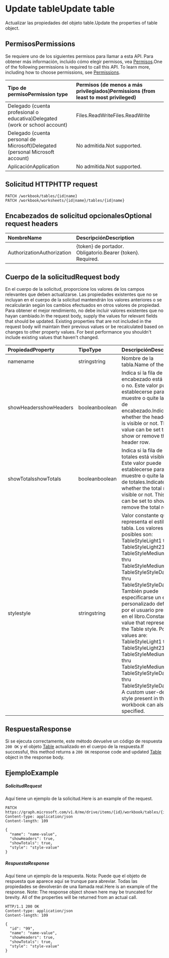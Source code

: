# <a name="update-table"></a><span data-ttu-id="55af8-101">Update table</span><span class="sxs-lookup"><span data-stu-id="55af8-101">Update table</span></span>

<span data-ttu-id="55af8-102">Actualizar las propiedades del objeto table.</span><span class="sxs-lookup"><span data-stu-id="55af8-102">Update the properties of table object.</span></span>
## <a name="permissions"></a><span data-ttu-id="55af8-103">Permisos</span><span class="sxs-lookup"><span data-stu-id="55af8-103">Permissions</span></span>
<span data-ttu-id="55af8-p101">Se requiere uno de los siguientes permisos para llamar a esta API. Para obtener más información, incluido cómo elegir permisos, vea [Permisos](../../../concepts/permissions_reference.md).</span><span class="sxs-lookup"><span data-stu-id="55af8-p101">One of the following permissions is required to call this API. To learn more, including how to choose permissions, see [Permissions](../../../concepts/permissions_reference.md).</span></span>

|<span data-ttu-id="55af8-106">Tipo de permiso</span><span class="sxs-lookup"><span data-stu-id="55af8-106">Permission type</span></span>      | <span data-ttu-id="55af8-107">Permisos (de menos a más privilegiados)</span><span class="sxs-lookup"><span data-stu-id="55af8-107">Permissions (from least to most privileged)</span></span>              |
|:--------------------|:---------------------------------------------------------|
|<span data-ttu-id="55af8-108">Delegado (cuenta profesional o educativa)</span><span class="sxs-lookup"><span data-stu-id="55af8-108">Delegated (work or school account)</span></span> | <span data-ttu-id="55af8-109">Files.ReadWrite</span><span class="sxs-lookup"><span data-stu-id="55af8-109">Files.ReadWrite</span></span>    |
|<span data-ttu-id="55af8-110">Delegado (cuenta personal de Microsoft)</span><span class="sxs-lookup"><span data-stu-id="55af8-110">Delegated (personal Microsoft account)</span></span> | <span data-ttu-id="55af8-111">No admitida.</span><span class="sxs-lookup"><span data-stu-id="55af8-111">Not supported.</span></span>    |
|<span data-ttu-id="55af8-112">Aplicación</span><span class="sxs-lookup"><span data-stu-id="55af8-112">Application</span></span> | <span data-ttu-id="55af8-113">No admitida.</span><span class="sxs-lookup"><span data-stu-id="55af8-113">Not supported.</span></span> |

## <a name="http-request"></a><span data-ttu-id="55af8-114">Solicitud HTTP</span><span class="sxs-lookup"><span data-stu-id="55af8-114">HTTP request</span></span>
<!-- { "blockType": "ignored" } -->
```http
PATCH /workbook/tables/{id|name}
PATCH /workbook/worksheets/{id|name}/tables/{id|name}
```
## <a name="optional-request-headers"></a><span data-ttu-id="55af8-115">Encabezados de solicitud opcionales</span><span class="sxs-lookup"><span data-stu-id="55af8-115">Optional request headers</span></span>
| <span data-ttu-id="55af8-116">Nombre</span><span class="sxs-lookup"><span data-stu-id="55af8-116">Name</span></span>       | <span data-ttu-id="55af8-117">Descripción</span><span class="sxs-lookup"><span data-stu-id="55af8-117">Description</span></span>|
|:-----------|:-----------|
| <span data-ttu-id="55af8-118">Authorization</span><span class="sxs-lookup"><span data-stu-id="55af8-118">Authorization</span></span>  | <span data-ttu-id="55af8-p102">{token} de portador. Obligatorio.</span><span class="sxs-lookup"><span data-stu-id="55af8-p102">Bearer {token}. Required.</span></span> |

## <a name="request-body"></a><span data-ttu-id="55af8-121">Cuerpo de la solicitud</span><span class="sxs-lookup"><span data-stu-id="55af8-121">Request body</span></span>
<span data-ttu-id="55af8-p103">En el cuerpo de la solicitud, proporcione los valores de los campos relevantes que deben actualizarse. Las propiedades existentes que no se incluyan en el cuerpo de la solicitud mantendrán los valores anteriores o se recalcularán según los cambios efectuados en otros valores de propiedad. Para obtener el mejor rendimiento, no debe incluir valores existentes que no hayan cambiado.</span><span class="sxs-lookup"><span data-stu-id="55af8-p103">In the request body, supply the values for relevant fields that should be updated. Existing properties that are not included in the request body will maintain their previous values or be recalculated based on changes to other property values. For best performance you shouldn't include existing values that haven't changed.</span></span>

| <span data-ttu-id="55af8-125">Propiedad</span><span class="sxs-lookup"><span data-stu-id="55af8-125">Property</span></span>     | <span data-ttu-id="55af8-126">Tipo</span><span class="sxs-lookup"><span data-stu-id="55af8-126">Type</span></span>   |<span data-ttu-id="55af8-127">Descripción</span><span class="sxs-lookup"><span data-stu-id="55af8-127">Description</span></span>|
|:---------------|:--------|:----------|
|<span data-ttu-id="55af8-128">name</span><span class="sxs-lookup"><span data-stu-id="55af8-128">name</span></span>|<span data-ttu-id="55af8-129">string</span><span class="sxs-lookup"><span data-stu-id="55af8-129">string</span></span>|<span data-ttu-id="55af8-130">Nombre de la tabla.</span><span class="sxs-lookup"><span data-stu-id="55af8-130">Name of the table.</span></span>|
|<span data-ttu-id="55af8-131">showHeaders</span><span class="sxs-lookup"><span data-stu-id="55af8-131">showHeaders</span></span>|<span data-ttu-id="55af8-132">boolean</span><span class="sxs-lookup"><span data-stu-id="55af8-132">boolean</span></span>|<span data-ttu-id="55af8-p104">Indica si la fila de encabezado está visible o no. Este valor puede establecerse para que muestre o quite la fila de encabezado.</span><span class="sxs-lookup"><span data-stu-id="55af8-p104">Indicates whether the header row is visible or not. This value can be set to show or remove the header row.</span></span>|
|<span data-ttu-id="55af8-135">showTotals</span><span class="sxs-lookup"><span data-stu-id="55af8-135">showTotals</span></span>|<span data-ttu-id="55af8-136">boolean</span><span class="sxs-lookup"><span data-stu-id="55af8-136">boolean</span></span>|<span data-ttu-id="55af8-p105">Indica si la fila de totales está visible o no. Este valor puede establecerse para que muestre o quite la fila de totales.</span><span class="sxs-lookup"><span data-stu-id="55af8-p105">Indicates whether the total row is visible or not. This value can be set to show or remove the total row.</span></span>|
|<span data-ttu-id="55af8-139">style</span><span class="sxs-lookup"><span data-stu-id="55af8-139">style</span></span>|<span data-ttu-id="55af8-140">string</span><span class="sxs-lookup"><span data-stu-id="55af8-140">string</span></span>|<span data-ttu-id="55af8-p106">Valor constante que representa el estilo de tabla. Los valores posibles son: TableStyleLight1 thru TableStyleLight21, TableStyleMedium1 thru TableStyleMedium28, TableStyleStyleDark1 thru TableStyleStyleDark11. También puede especificarse un estilo personalizado definido por el usuario presente en el libro.</span><span class="sxs-lookup"><span data-stu-id="55af8-p106">Constant value that represents the Table style. Possible values are: TableStyleLight1 thru TableStyleLight21, TableStyleMedium1 thru TableStyleMedium28, TableStyleStyleDark1 thru TableStyleStyleDark11. A custom user-defined style present in the workbook can also be specified.</span></span>|

## <a name="response"></a><span data-ttu-id="55af8-144">Respuesta</span><span class="sxs-lookup"><span data-stu-id="55af8-144">Response</span></span>

<span data-ttu-id="55af8-145">Si se ejecuta correctamente, este método devuelve un código de respuesta `200 OK` y el objeto [Table](../resources/table.md) actualizado en el cuerpo de la respuesta.</span><span class="sxs-lookup"><span data-stu-id="55af8-145">If successful, this method returns a `200 OK` response code and updated [Table](../resources/table.md) object in the response body.</span></span>
## <a name="example"></a><span data-ttu-id="55af8-146">Ejemplo</span><span class="sxs-lookup"><span data-stu-id="55af8-146">Example</span></span>
##### <a name="request"></a><span data-ttu-id="55af8-147">Solicitud</span><span class="sxs-lookup"><span data-stu-id="55af8-147">Request</span></span>
<span data-ttu-id="55af8-148">Aquí tiene un ejemplo de la solicitud.</span><span class="sxs-lookup"><span data-stu-id="55af8-148">Here is an example of the request.</span></span>
<!-- {
  "blockType": "request",
  "name": "update_table"
}-->
```http
PATCH https://graph.microsoft.com/v1.0/me/drive/items/{id}/workbook/tables/{id|name}
Content-type: application/json
Content-length: 109

{
  "name": "name-value",
  "showHeaders": true,
  "showTotals": true,
  "style": "style-value"
}
```
##### <a name="response"></a><span data-ttu-id="55af8-149">Respuesta</span><span class="sxs-lookup"><span data-stu-id="55af8-149">Response</span></span>
<span data-ttu-id="55af8-p107">Aquí tiene un ejemplo de la respuesta. Nota: Puede que el objeto de respuesta que aparece aquí se trunque para abreviar. Todas las propiedades se devolverán de una llamada real.</span><span class="sxs-lookup"><span data-stu-id="55af8-p107">Here is an example of the response. Note: The response object shown here may be truncated for brevity. All of the properties will be returned from an actual call.</span></span>
<!-- {
  "blockType": "response",
  "truncated": true,
  "@odata.type": "microsoft.graph.table"
} -->
```http
HTTP/1.1 200 OK
Content-type: application/json
Content-length: 109

{
  "id": "99",
  "name": "name-value",
  "showHeaders": true,
  "showTotals": true,
  "style": "style-value"
}
```

<!-- uuid: 8fcb5dbc-d5aa-4681-8e31-b001d5168d79
2015-10-25 14:57:30 UTC -->
<!-- {
  "type": "#page.annotation",
  "description": "Update table",
  "keywords": "",
  "section": "documentation",
  "tocPath": ""
}-->
